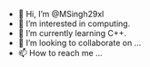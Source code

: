 - 👋 Hi, I’m @MSingh29xl
- 👀 I’m interested in computing.
- 🌱 I’m currently learning C++.
- 💞️ I’m looking to collaborate on ...
- 📫 How to reach me ...

<!---
MSingh29xl/MSingh29xl is a ✨ special ✨ repository because its `README.md` (this file) appears on your GitHub profile.
You can click the Preview link to take a look at your changes.
--->
